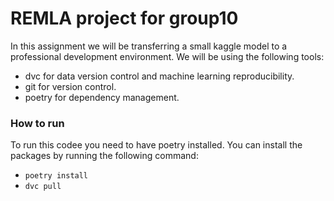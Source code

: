 # REMLA project for group10
In this assignment we will be transferring a small kaggle model to a professional development environment. We will be using the following tools:
- dvc for data version control and machine learning reproducibility.
- git for version control.
- poetry for dependency management.

### How to run
To run this codee you need to have poetry installed. You can install the packages by running the following command:
- ```poetry install```
- ```dvc pull```